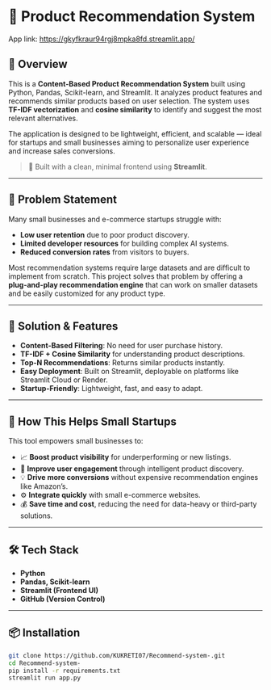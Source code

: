 # 🛒 Product Recommendation System

App link: https://gkyfkraur94rgj8mpka8fd.streamlit.app/ 

## 🚀 Overview

This is a **Content-Based Product Recommendation System** built using Python, Pandas, Scikit-learn, and Streamlit. It analyzes product features and recommends similar products based on user selection. The system uses **TF-IDF vectorization** and **cosine similarity** to identify and suggest the most relevant alternatives.

The application is designed to be lightweight, efficient, and scalable — ideal for startups and small businesses aiming to personalize user experience and increase sales conversions.

> 📍 Built with a clean, minimal frontend using **Streamlit**.

---

## 🧩 Problem Statement

Many small businesses and e-commerce startups struggle with:
- **Low user retention** due to poor product discovery.
- **Limited developer resources** for building complex AI systems.
- **Reduced conversion rates** from visitors to buyers.

Most recommendation systems require large datasets and are difficult to implement from scratch. This project solves that problem by offering a **plug-and-play recommendation engine** that can work on smaller datasets and be easily customized for any product type.

---

## 🎯 Solution & Features

-  **Content-Based Filtering**: No need for user purchase history.
-  **TF-IDF + Cosine Similarity** for understanding product descriptions.
-  **Top-N Recommendations**: Returns similar products instantly.
-  **Easy Deployment**: Built on Streamlit, deployable on platforms like Streamlit Cloud or Render.
-  **Startup-Friendly**: Lightweight, fast, and easy to adapt.

---

## 🌱 How This Helps Small Startups

This tool empowers small businesses to:
- 📈 **Boost product visibility** for underperforming or new listings.
- 🎯 **Improve user engagement** through intelligent product discovery.
- 💡 **Drive more conversions** without expensive recommendation engines like Amazon’s.
- ⚙️ **Integrate quickly** with small e-commerce websites.
- 💰 **Save time and cost**, reducing the need for data-heavy or third-party solutions.

---

## 🛠 Tech Stack

- **Python**
- **Pandas, Scikit-learn**
- **Streamlit (Frontend UI)**
- **GitHub (Version Control)**

---

## 📦 Installation

```bash
git clone https://github.com/KUKRETI07/Recommend-system-.git
cd Recommend-system-
pip install -r requirements.txt
streamlit run app.py
